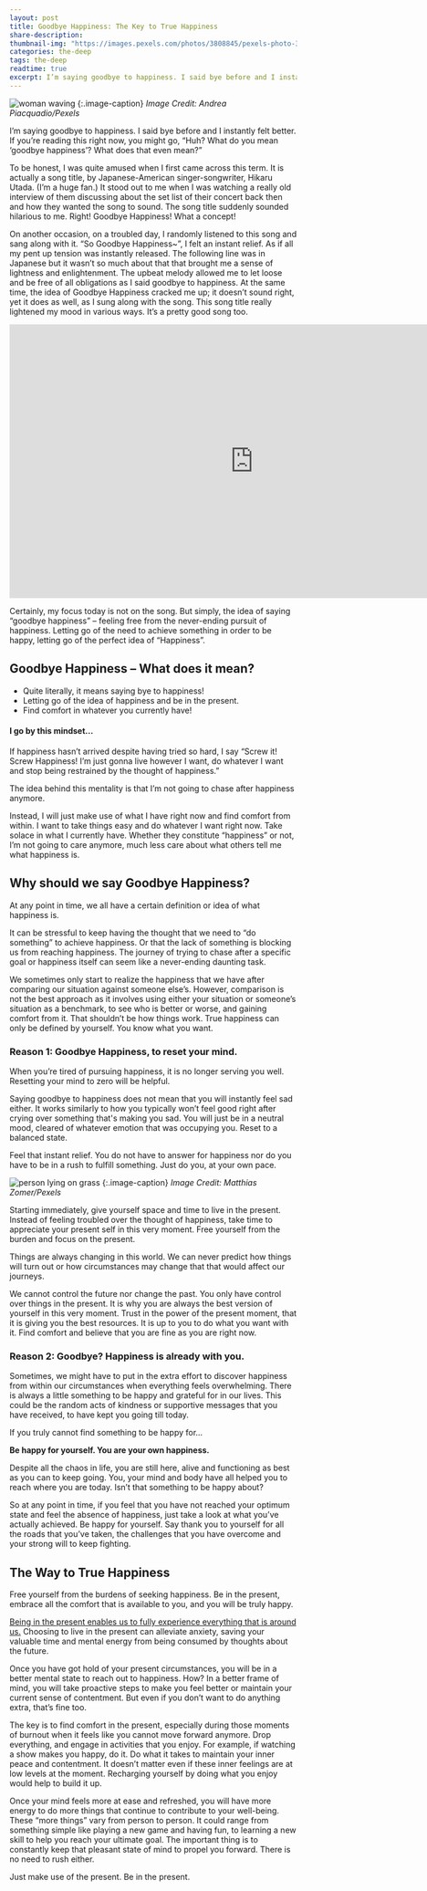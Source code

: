 ```yaml
---
layout: post
title: Goodbye Happiness: The Key to True Happiness
share-description: 
thumbnail-img: "https://images.pexels.com/photos/3808845/pexels-photo-3808845.jpeg"
categories: the-deep
tags: the-deep
readtime: true
excerpt: I’m saying goodbye to happiness. I said bye before and I instantly felt better. If you’re reading this right now, you might go, “Huh? What do you mean ‘goodbye happiness’? What does that even mean?” To be honest, I was quite amused when I first came across this term. It is actually
---
```


![woman waving](https://images.pexels.com/photos/3808845/pexels-photo-3808845.jpeg)
{:.image-caption}
*Image Credit: Andrea Piacquadio/Pexels*

I’m saying goodbye to happiness. I said bye before and I instantly felt better. If you’re reading this right now, you might go, “Huh? What do you mean ‘goodbye happiness’? What does that even mean?”

To be honest, I was quite amused when I first came across this term. It is actually a song title, by Japanese-American singer-songwriter, Hikaru Utada. (I’m a huge fan.) It stood out to me when I was watching a really old interview of them discussing about the set list of their concert back then and how they wanted the song to sound. The song title suddenly sounded hilarious to me. Right! Goodbye Happiness! What a concept!

On another occasion, on a troubled day, I randomly listened to this song and sang along with it. “So Goodbye Happiness~”, I felt an instant relief. As if all my pent up tension was instantly released. The following line was in Japanese but it wasn’t so much about that that brought me a sense of lightness and enlightenment. The upbeat melody allowed me to let loose and be free of all obligations as I said goodbye to happiness. At the same time, the idea of Goodbye Happiness cracked me up; it doesn’t sound right, yet it does as well, as I sung along with the song. This song title really lightened my mood in various ways. It’s a pretty good song too. 

<iframe width="853" height="480" src="https://www.youtube.com/embed/rUhhPZtYl7Y" title="宇多田ヒカル - Goodbye Happiness" frameborder="0" allow="accelerometer; autoplay; clipboard-write; encrypted-media; gyroscope; picture-in-picture; web-share" allowfullscreen></iframe>

Certainly, my focus today is not on the song. But simply, the idea of saying “goodbye happiness” – feeling free from the never-ending pursuit of happiness. Letting go of the need to achieve something in order to be happy, letting go of the perfect idea of “Happiness”.

## Goodbye Happiness – What does it mean?

* Quite literally, it means saying bye to happiness! 
* Letting go of the idea of happiness and be in the present.
* Find comfort in whatever you currently have!

#### I go by this mindset...
If happiness hasn’t arrived despite having tried so hard, I say “Screw it! Screw Happiness! I’m just gonna live however I want, do whatever I want and stop being restrained by the thought of happiness.”

The idea behind this mentality is that I’m not going to chase after happiness anymore. 

Instead, I will just make use of what I have right now and find comfort from within. I want to take things easy and do whatever I want right now. Take solace in what I currently have. Whether they constitute “happiness” or not, I’m not going to care anymore, much less care about what others tell me what happiness is.

## Why should we say Goodbye Happiness?

At any point in time, we all have a certain definition or idea of what happiness is.

It can be stressful to keep having the thought that we need to “do something” to achieve happiness. Or that the lack of something is blocking us from reaching happiness. The journey of trying to chase after a specific goal or happiness itself can seem like a never-ending daunting task.

We sometimes only start to realize the happiness that we have after comparing our situation against someone else’s. However, comparison is not the best approach as it involves using either your situation or someone’s situation as a benchmark, to see who is better or worse, and gaining comfort from it. That shouldn’t be how things work. True happiness can only be defined by yourself. You know what you want.

### Reason 1: Goodbye Happiness, to reset your mind.

When you’re tired of pursuing happiness, it is no longer serving you well. Resetting your mind to zero will be helpful.

Saying goodbye to happiness does not mean that you will instantly feel sad either. It works similarly to how you typically won’t feel good right after crying over something that's making you sad. You will just be in a neutral mood, cleared of whatever emotion that was occupying you. Reset to a balanced state.

Feel that instant relief. You do not have to answer for happiness nor do you have to be in a rush to fulfill something. Just do you, at your own pace.

![person lying on grass](https://images.pexels.com/photos/90440/pexels-photo-90440.jpeg)
{:.image-caption}
*Image Credit: Matthias Zomer/Pexels*

Starting immediately, give yourself space and time to live in the present. Instead of feeling troubled over the thought of happiness, take time to appreciate your present self in this very moment. Free yourself from the burden and focus on the present.

Things are always changing in this world. We can never predict how things will turn out or how circumstances may change that that would affect our journeys.

We cannot control the future nor change the past. You only have control over things in the present. It is why you are always the best version of yourself in this very moment. Trust in the power of the present moment, that it is giving you the best resources. It is up to you to do what you want with it. Find comfort and believe that you are fine as you are right now.

### Reason 2: Goodbye? Happiness is already with you.

Sometimes, we might have to put in the extra effort to discover happiness from within our circumstances when everything feels overwhelming. There is always a little something to be happy and grateful for in our lives. This could be the random acts of kindness or supportive messages that you have received, to have kept you going till today.

If you truly cannot find something to be happy for…

<p style=“text-align: center;”><b>Be happy for yourself. You are your own happiness.</b></p>

Despite all the chaos in life, you are still here, alive and functioning as best as you can to keep going. You, your mind and body have all helped you to reach where you are today. Isn’t that something to be happy about?

So at any point in time, if you feel that you have not reached your optimum state and feel the absence of happiness, just take a look at what you’ve actually achieved. Be happy for yourself. Say thank you to yourself for all the roads that you’ve taken, the challenges that you have overcome and your strong will to keep fighting.

## The Way to True Happiness

Free yourself from the burdens of seeking happiness. Be in the present, embrace all the comfort that is available to you, and you will be truly happy.

[Being in the present enables us to fully experience everything that is around us.](https://time.com/collection/guide-to-happiness/4856944/secrets-happier-life/) Choosing to live in the present can alleviate anxiety, saving your valuable time and mental energy from being consumed by thoughts about the future. 

Once you have got hold of your present circumstances, you will be in a better mental state to reach out to happiness. How? In a better frame of mind, you will take proactive steps to make you feel better or maintain your current sense of contentment. But even if you don’t want to do anything extra, that’s fine too.

The key is to find comfort in the present, especially during those moments of burnout when it feels like you cannot move forward anymore. Drop everything, and engage in activities that you enjoy. For example, if watching a show makes you happy, do it. Do what it takes to maintain your inner peace and contentment. It doesn’t matter even if these inner feelings are at low levels at the moment. Recharging yourself by doing what you enjoy would help to build it up.

Once your mind feels more at ease and refreshed, you will have more energy to do more things that continue to contribute to your well-being. These “more things” vary from person to person. It could range from something simple like playing a new game and having fun, to learning a new skill to help you reach your ultimate goal. 
The important thing is to constantly keep that pleasant state of mind to propel you forward. 
There is no need to rush either. 

Just make use of the present. Be in the present.
